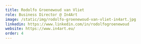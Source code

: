```yaml
---
title: Rodolfo Groenewoud van Vliet
role: Business Director @ In4Art
image: /static/img/rodolfo-groenewoud-van-vliet-in4art.jpg
linkedin: https://www.linkedin.com/in/rodolfogroenewoud
website: https://www.in4art.eu/
order: 4
---
```

